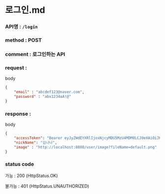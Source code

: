 # 로그인.md
### API명 : `/login`

### method : POST

### comment : 로그인하는 API

### request :

body
~~~json
{
    "email" : "abcdef123@naver.com",
    "password" : "abx1234aA!@"
}
~~~

### response :

body
~~~json
{
    "accessToken": "Bearer eyJyZWdEYXRlIjoxNjcyMDU5MzU4MDM0LCJ0eXAiOiJKV1QiLCJhbGciOiJIUzI1NiJ9.eyJ1c2VyTnVtIjoxLCJuaWNrTmFtZSI6IuyghOq1reuFuOyYiOyekOuekSIsImxvZ2luVGltZSI6IjIwMjItMTItMjYgMjE6NTU6NTgiLCJleHAiOjE3MDM1OTUzNTh9.UiHTESGfYwckqACwcXr2ksgyvNFr_081cXIUtuLXh8c",
    "nickName": "김나나",
    "image" : "http://localhost:8080/user/image?fileName=default.png"
}
~~~
### status code
가능 : 200 (HttpStatus.OK)

불가능 : 401 (HttpStatus.UNAUTHORIZED)

